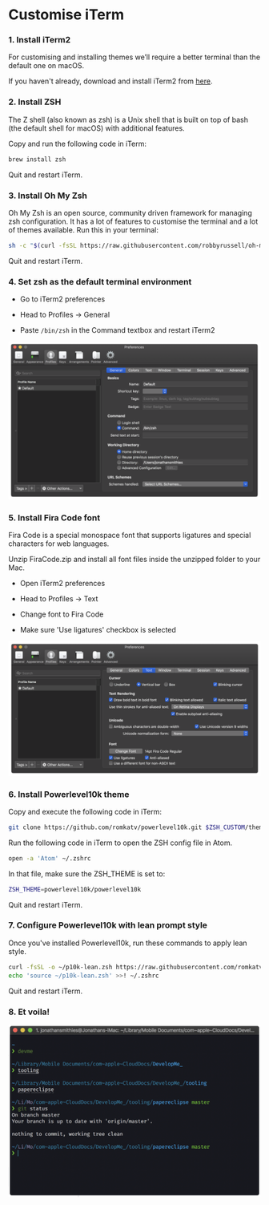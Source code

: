 # Customise iTerm

### 1. Install iTerm2

For customising and installing themes we’ll require a better terminal than the default one on macOS.

If you haven't already, download and install iTerm2 from [here](https://www.iterm2.com/downloads.html).

### 2. Install ZSH

The Z shell (also known as zsh) is a Unix shell that is built on top of bash (the default shell for macOS) with additional features.

Copy and run the following code in iTerm:
```bash
brew install zsh
```

Quit and restart iTerm.

### 3. Install Oh My Zsh

Oh My Zsh is an open source, community driven framework for managing zsh configuration. It has a lot of features to customise the terminal and a lot of themes available.
Run this in your terminal:
```bash
sh -c "$(curl -fsSL https://raw.githubusercontent.com/robbyrussell/oh-my-zsh/master/tools/install.sh)"
```

Quit and restart iTerm.

### 4. Set zsh as the default terminal environment

- Go to iTerm2 preferences

- Head to Profiles -> General

- Paste `/bin/zsh` in the Command textbox and restart iTerm2

![](default-terminal.png)

### 5. Install Fira Code font

Fira Code is a special monospace font that supports ligatures and special characters for web languages.

Unzip FiraCode.zip and install all font files inside the unzipped folder to your Mac.

 - Open iTerm2 preferences
 
 - Head to Profiles -> Text

 - Change font to Fira Code

 - Make sure 'Use ligatures' checkbox is selected
 
 ![](font.png)

### 6. Install Powerlevel10k theme

Copy and execute the following code in iTerm:

```bash
git clone https://github.com/romkatv/powerlevel10k.git $ZSH_CUSTOM/themes/powerlevel10k
```

Run the following code in iTerm to open the ZSH config file in Atom. 
```bash
open -a 'Atom' ~/.zshrc
```
In that file, make sure the ZSH_THEME is set to:
```bash
ZSH_THEME=powerlevel10k/powerlevel10k
```

Quit and restart iTerm.

### 7. Configure Powerlevel10k with lean prompt style

Once you've installed Powerlevel10k, run these commands to apply lean style.
```bash
curl -fsSL -o ~/p10k-lean.zsh https://raw.githubusercontent.com/romkatv/powerlevel10k/master/config/p10k-lean.zsh
echo 'source ~/p10k-lean.zsh' >>! ~/.zshrc
```

Quit and restart iTerm.

### 8. Et voila!
![](final.png)

